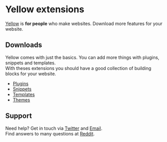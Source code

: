 Yellow extensions
=================

[Yellow](https://github.com/markseu/yellowcms) is **for people** who make websites. Download more features for your website.

Downloads
---------
Yellow comes with just the basics. You can add more things with plugins, snippets and templates.  
With theses extensions you should have a good collection of building blocks for your website.

* [Plugins](https://github.com/markseu/yellowcms-extensions/tree/master/plugins)
* [Snippets](https://github.com/markseu/yellowcms-extensions/tree/master/snippets)
* [Templates](https://github.com/markseu/yellowcms-extensions/tree/master/templates)
* [Themes](https://github.com/markseu/yellowcms-extensions/tree/master/themes)

Support
-------
Need help? Get in touch via [Twitter](https://twitter.com/markseu) and [Email](http://datenstrom.se/contact/).  
Find answers to many questions at [Reddit](http://www.reddit.com/r/yellowcms/).